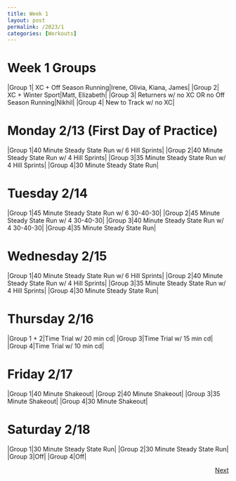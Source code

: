 ```yaml
---
title: Week 1
layout: post
permalink: /2023/1
categories: [Workouts]
---
```



# Week 1 Groups

|Group 1| XC + Off Season Running|Irene, Olivia, Kiana, James|
|Group 2| XC + Winter Sport|Matt, Elizabeth|
|Group 3| Returners w/ no XC OR no Off Season Running|Nikhil|
|Group 4| New to Track w/ no XC|

# Monday 2/13 (First Day of Practice)

|Group 1|40 Minute Steady State Run w/ 6 Hill Sprints|
|Group 2|40 Minute Steady State Run w/ 4 Hill Sprints|
|Group 3|35 Minute Steady State Run w/ 4 Hill Sprints|
|Group 4|30 Minute Steady State Run|

# Tuesday 2/14

|Group 1|45 Minute Steady State Run w/ 6 30-40-30|
|Group 2|45 Minute Steady State Run w/ 4 30-40-30|
|Group 3|40 Minute Steady State Run w/ 4 30-40-30|
|Group 4|35 Minute Steady State Run|

# Wednesday 2/15

|Group 1|40 Minute Steady State Run w/ 6 Hill Sprints|
|Group 2|40 Minute Steady State Run w/ 4 Hill Sprints|
|Group 3|35 Minute Steady State Run w/ 4 Hill Sprints|
|Group 4|30 Minute Steady State Run|

# Thursday 2/16

|Group 1 + 2|Time Trial w/ 20 min cd|
|Group 3|Time Trial w/ 15 min cd|
|Group 4|Time Trial w/ 10 min cd|

# Friday 2/17

|Group 1|40 Minute Shakeout|
|Group 2|40 Minute Shakeout|
|Group 3|35 Minute Shakeout|
|Group 4|30 Minute Shakeout|

# Saturday 2/18

|Group 1|30 Minute Steady State Run|
|Group 2|30 Minute Steady State Run|
|Group 3|Off|
|Group 4|Off|


<div style="text-align: right"> <a href="{{site.baseurl}}/2023/2">Next</a></div>